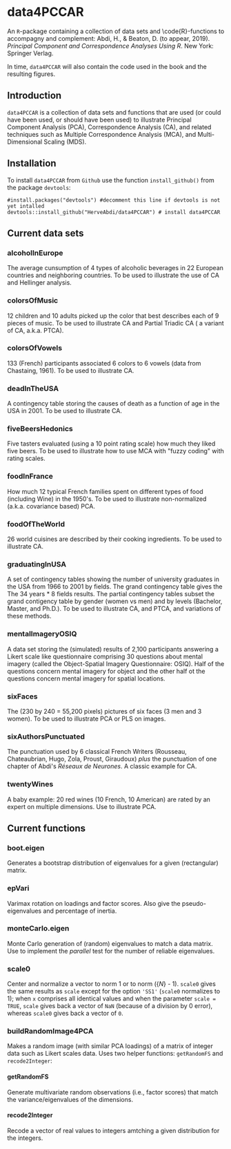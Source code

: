 # data4PCCAR

An `R`-package containing a collection of data sets and 
\code{R}-functions to accompagny and complement:
Abdi, H., & Beaton, D. (to appear, 2019).
*Principal Component and Correspondence Analyses Using R*. New York: Springer Verlag. 

In time, `data4PCCAR` will also contain the code used in the book 
and the resulting figures.

## Introduction

`data4PCCAR` is a collection of data sets and functions that are used (or could have been used, or should have been used) to illustrate Principal Component Analysis (PCA),  Correspondence Analysis (CA), and related techniques such as Multiple Correspondence Analysis (MCA), and Multi-Dimensional Scaling (MDS).

## Installation

To install `data4PCCAR` from `Github` use the function `install_github()`  from the package `devtools`:

```{r}
#install.packages("devtools") #decomment this line if devtools is not yet intalled
devtools::install_github("HerveAbdi/data4PCCAR") # install data4PCCAR
```



## Current data sets

### alcoholInEurope

The average cunsumption of 4 types of alcoholic beverages in 22 European countries and neighboring countries.
To be used to illustrate the use of CA and Hellinger analysis.

### colorsOfMusic

12 children and 10 adults picked up the color that best describes
each of 9 pieces of music.
To be used to illustrate CA and Partial Triadic CA ( a variant of CA, a.k.a. PTCA).

### colorsOfVowels

133 (French) participants associated 6 colors to 6 vowels (data from Chastaing, 1961).
To be used to illustrate CA.

### deadInTheUSA

A contingency table storing the causes of death as a function of age in the USA in 2001.
To be used to illustrate CA.

### fiveBeersHedonics

Five tasters evaluated (using a 10 point rating scale)
how much they liked five beers.
To be used to illustrate how to use MCA with "fuzzy coding" with rating scales.

### foodInFrance

How much  12 typical French families spent on different types of food (including Wine) in the 1950's.
To be used to illustrate non-normalized (a.k.a. covariance based) PCA.


### foodOfTheWorld

26 world cuisines are described by their cooking ingredients.
To be used to illustrate CA. 

### graduatingInUSA

A set of contingency tables  showing the number of university graduates in the USA from 1966 to 2001 by fields.
The grand contingency table gives the The 34 years * 8 fields results. The partial contingency tables
subset the grand contigency table by gender (women vs men) and by levels (Bachelor, Master, and Ph.D.).
To  be used to illustrate CA, and PTCA, and variations of these methods.

### mentalImageryOSIQ

A data set storing the (simulated) results of 2,100 participants 
answering a Likert scale like questionnaire comprising 30 questions 
about mental imagery 
(called the Object-Spatial Imagery Questionnaire: OSIQ). 
Half of the questions concern mental imagery for object 
and the other half ot the questions concern mental imagery 
for spatial locations.

### sixFaces

The (230 by 240 = 55,200 pixels) pictures of six faces (3 men and 3 women). To be used to illustrate PCA or PLS on images.

### sixAuthorsPunctuated

The punctuation used by 6 classical French Writers (Rousseau, Chateaubrian, Hugo, Zola, Proust, Giraudoux)
*plus* the punctuation of one chapter of Abdi's *Réseaux de Neurones*. A classic example for CA.

### twentyWines

A baby example: 20 red wines (10 French, 10 American) are rated by an expert on multiple dimensions. Use to illustrate PCA.

## Current functions 



### boot.eigen

Generates
a bootstrap distribution of eigenvalues
for a given (rectangular) matrix.


### epVari

Varimax rotation on loadings and factor scores.
Also give the pseudo-eigenvalues and percentage of inertia.


### monteCarlo.eigen

Monte Carlo generation of (random) eigenvalues to match
a data matrix. Use to implement the *parallel* test
for the number of reliable eigenvalues.

### scale0

Center and normalize a vector to norm 1 or to norm ({_N_} - 1).
`scale0` gives the same results as `scale`
except for the option `'SS1'` (`scale0` normalizes to 1); 
when `x`
comprises all identical values and when the
parameter `scale = TRUE`, `scale` gives back
a vector of `NaN` (because of a division by 0 error),
whereas `scale0` gives back a vector of `0`.

### buildRandomImage4PCA
 
 Makes a random image (with similar PCA loadings) of a matrix of integer data such as Likert scales data.
 Uses two helper functions: `getRandomFS` and `recode2Integer`:
 
 #### getRandomFS
 Generate multivariate random observations (i.e., factor scores) that match the variance/eigenvalues of the dimensions.
 
 ####  recode2Integer
 Recode a vector of real values to integers amtching a given distribution for the integers.
 
 

